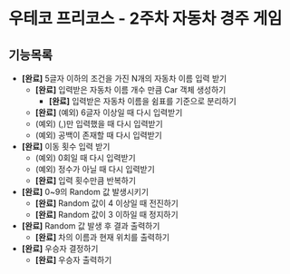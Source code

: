 # 우테코 프리코스 - 2주차 자동차 경주 게임

## 기능목록
* **[완료]** 5글자 이하의 조건을 가진 N개의 자동차 이름 입력 받기
  * **[완료]** 입력받은 자동차 이름 개수 만큼 Car 객체 생성하기
    * **[완료]** 입력받은 자동차 이름을 쉼표를 기준으로 분리하기
  * **[완료]** (예외) 6글자 이상일 때 다시 입력받기
  * (예외) (,)만 입력했을 때 다시 입력받기
  * (예외) 공백이 존재할 때 다시 입력받기
* **[완료]** 이동 횟수 입력 받기
  * (예외) 0회일 때 다시 입력받기
  * (예외) 정수가 아닐 때 다시 입력받기
  * **[완료]** 입력 횟수만큼 반복하기
* **[완료]** 0~9의 Random 값 발생시키기
  * **[완료]** Random 값이 4 이상일 때 전진하기
  * **[완료]** Random 값이 3 이하일 때 정지하기
* **[완료]** Random 값 발생 후 결과 출력하기
  * **[완료]** 차의 이름과 현재 위치를 출력하기
* **[완료]** 우승자 결정하기
  * **[완료]** 우승자 출력하기
  

